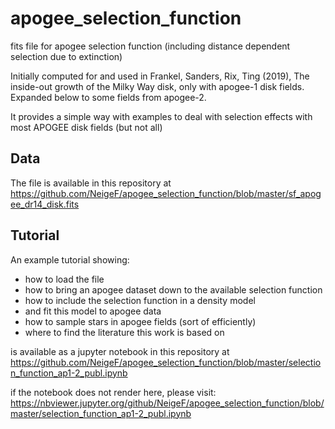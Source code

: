 # apogee_selection_function
fits file for apogee selection function (including distance dependent selection due to extinction)


Initially computed for and used in Frankel, Sanders, Rix, Ting (2019), The inside-out growth of the Milky Way disk, only with apogee-1 disk fields. Expanded below to some fields from apogee-2.

It provides a simple way with examples to deal with selection effects with most APOGEE disk fields (but not all)

## Data
The file is available in this repository at  <br />
https://github.com/NeigeF/apogee_selection_function/blob/master/sf_apogee_dr14_disk.fits

## Tutorial
An example tutorial showing:
- how to load the file
- how to bring an apogee dataset down to the available selection function
- how to include the selection function in a density model
- and fit this model to apogee data
- how to sample stars in apogee fields (sort of efficiently)
- where to find the literature this work is based on

is available as a jupyter notebook in this repository at  <br />
https://github.com/NeigeF/apogee_selection_function/blob/master/selection_function_ap1-2_publ.ipynb

if the notebook does not render here, please visit:  <br />
https://nbviewer.jupyter.org/github/NeigeF/apogee_selection_function/blob/master/selection_function_ap1-2_publ.ipynb





